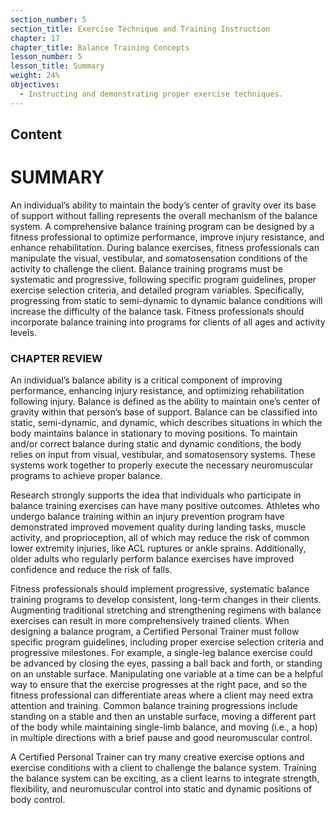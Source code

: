 ```yaml
---
section_number: 5
section_title: Exercise Technique and Training Instruction
chapter: 17
chapter_title: Balance Training Concepts
lesson_number: 5
lesson_title: Summary
weight: 24%
objectives:
  - Instructing and demonstrating proper exercise techniques.
---
```


## Content
# SUMMARY

An individual’s ability to maintain the body’s center of gravity over its base of support without falling represents the overall mechanism of the balance system. A comprehensive balance training program can be designed by a fitness professional to optimize performance, improve injury resistance, and enhance rehabilitation. During balance exercises, fitness professionals can manipulate the visual, vestibular, and somatosensation conditions of the activity to challenge the client. Balance training programs must be systematic and progressive, following specific program guidelines, proper exercise selection criteria, and detailed program variables. Specifically, progressing from static to semi-dynamic to dynamic balance conditions will increase the difficulty of the balance task. Fitness professionals should incorporate balance training into programs for clients of all ages and activity levels.

### CHAPTER REVIEW

An individual’s balance ability is a critical component of improving performance, enhancing injury resistance, and optimizing rehabilitation following injury. Balance is defined as the ability to maintain one’s center of gravity within that person’s base of support. Balance can be classified into static, semi-dynamic, and dynamic, which describes situations in which the body maintains balance in stationary to moving positions. To maintain and/or correct balance during static and dynamic conditions, the body relies on input from visual, vestibular, and somatosensory systems. These systems work together to properly execute the necessary neuromuscular programs to achieve proper balance.

Research strongly supports the idea that individuals who participate in balance training exercises can have many positive outcomes. Athletes who undergo balance training within an injury prevention program have demonstrated improved movement quality during landing tasks, muscle activity, and proprioception, all of which may reduce the risk of common lower extremity injuries, like ACL ruptures or ankle sprains. Additionally, older adults who regularly perform balance exercises have improved confidence and reduce the risk of falls.

Fitness professionals should implement progressive, systematic balance training programs to develop consistent, long-term changes in their clients. Augmenting traditional stretching and strengthening regimens with balance exercises can result in more comprehensively trained clients. When designing a balance program, a Certified Personal Trainer must follow specific program guidelines, including proper exercise selection criteria and progressive milestones. For example, a single-leg balance exercise could be advanced by closing the eyes, passing a ball back and forth, or standing on an unstable surface. Manipulating one variable at a time can be a helpful way to ensure that the exercise progresses at the right pace, and so the fitness professional can differentiate areas where a client may need extra attention and training. Common balance training progressions include standing on a stable and then an unstable surface, moving a different part of the body while maintaining single-limb balance, and moving (i.e., a hop) in multiple directions with a brief pause and good neuromuscular control.

A Certified Personal Trainer can try many creative exercise options and exercise conditions with a client to challenge the balance system. Training the balance system can be exciting, as a client learns to integrate strength, flexibility, and neuromuscular control into static and dynamic positions of body control.
